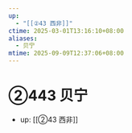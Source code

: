 ```yaml
---
up:
  - "[[②43 西非]]"
ctime: 2025-03-01T13:16:10+08:00
aliases:
  - 贝宁
mtime: 2025-09-09T12:37:06+08:00
---
```


# ②443 贝宁

- up: [[②43 西非]]
